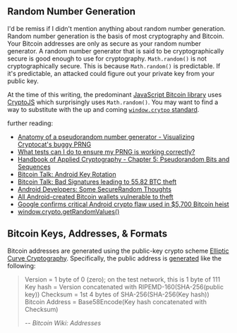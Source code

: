 <!--
title: Generating a Bitcoin Address with JavaScript
publish: 2013-08-17
tags: JavaScript, Bitcoin
-->


Random Number Generation
------------------------

I'd be remiss if I didn't mention anything about random number generation. Random number generation is the basis of most cryptography and Bitcoin. Your Bitcoin addresses are only as secure as your random number generator. A random number generator that is said to be cryptographically secure is good enough to use for cryptography. `Math.random()` is not cryptographically secure. This is because `Math.random()` is predictable. If it's predictable, an attacked could figure out your private key from your public key.

At the time of this writing, the predominant [JavaScript Bitcoin library]() uses [CryptoJS][cryptojs] which surprisingly uses `Math.random()`. You may want to find a way to substitute with the up and coming [`window.crytpo` standard][window.crypto].

further reading:

- [Anatomy of a pseudorandom number generator - Visualizing Cryptocat's buggy PRNG](http://nakedsecurity.sophos.com/2013/07/09/anatomy-of-a-pseudorandom-number-generator-visualising-cryptocats-buggy-prng/)
- [What tests can I do to ensure my PRNG is working correctly?](http://crypto.stackexchange.com/questions/394/what-tests-can-i-do-to-ensure-my-prng-is-working-correctly)
- [Handbook of Applied Cryptography - Chapter 5: Pseudorandom Bits and Sequences](http://cacr.uwaterloo.ca/hac/about/chap5.pdf)
- [Bitcoin Talk: Android Key Rotation](https://bitcointalk.org/index.php?topic=271831.0)
- [Bitcoin Talk: Bad Signatures leading to 55.82 BTC theft](https://bitcointalk.org/index.php?topic=271486.0/)
- [Android Developers: Some SecureRandom Thoughts](http://android-developers.blogspot.com/2013/08/some-securerandom-thoughts.html)
- [All Android-created Bitcoin wallets vulnerable to theft](http://arstechnica.com/security/2013/08/all-android-created-bitcoin-wallets-vulnerable-to-theft/)
- [Google confirms critical Android crypto flaw used in $5,700 Bitcoin heist](http://arstechnica.com/security/2013/08/google-confirms-critical-android-crypto-flaw-used-in-5700-bitcoin-heist/)
- [window.crypto.getRandomValues()][window.crypto]




Bitcoin Keys, Addresses, & Formats
----------------------------------

Bitcoin addresses are generated using the public-key crypto scheme [Elliptic Curve Cryptography][ecc]. Specifically, the public address is [generated](https://en.bitcoin.it/wiki/Protocol_specification#Addresses) like the following:

> Version = 1 byte of 0 (zero); on the test network, this is 1 byte of 111
> Key hash = Version concatenated with RIPEMD-160(SHA-256(public key))
> Checksum = 1st 4 bytes of SHA-256(SHA-256(Key hash))
> Bitcoin Address = Base58Encode(Key hash concatenated with Checksum)
>
> -- <cite>Bitcoin Wiki: Addresses</cite> 



[bitcoinjs]: https://github.com/bitcoinjs/bitcoinjs-lib
[cryptojs]: https://code.google.com/p/crypto-js/
[window.crypto]: https://developer.mozilla.org/en-US/docs/Web/API/window.crypto.getRandomValues
[ecc]: http://en.wikipedia.org/wiki/Elliptic_curve_cryptography
